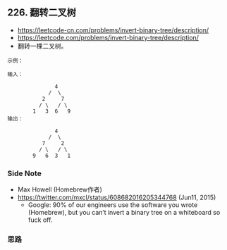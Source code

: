 ## 226. 翻转二叉树
- https://leetcode-cn.com/problems/invert-binary-tree/description/
- https://leetcode.com/problems/invert-binary-tree/description/
- 翻转一棵二叉树。
```
示例：

输入：

               4
             /  \
           2     7
          / \   / \
        1   3  6   9
输出：
          
               4
             /  \
           7     2
          / \   / \
        9   6  3   1

```
### Side Note
- Max Howell (Homebrew作者) 
- https://twitter.com/mxcl/status/608682016205344768 (Jun11, 2015)
  - Google: 90% of our engineers use the software you wrote (Homebrew),
    but you can’t invert a binary tree on a whiteboard so fuck off.
    
### 思路